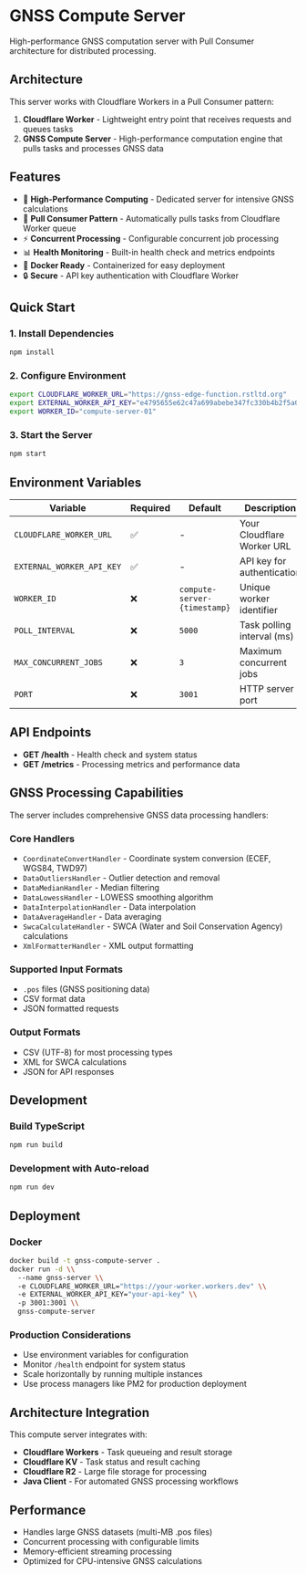 # GNSS Compute Server

High-performance GNSS computation server with Pull Consumer architecture for distributed processing.

## Architecture

This server works with Cloudflare Workers in a Pull Consumer pattern:

1. **Cloudflare Worker** - Lightweight entry point that receives requests and queues tasks
2. **GNSS Compute Server** - High-performance computation engine that pulls tasks and processes GNSS data

## Features

- 🚀 **High-Performance Computing** - Dedicated server for intensive GNSS calculations
- 🔄 **Pull Consumer Pattern** - Automatically pulls tasks from Cloudflare Worker queue  
- ⚡ **Concurrent Processing** - Configurable concurrent job processing
- 📊 **Health Monitoring** - Built-in health check and metrics endpoints
- 🐳 **Docker Ready** - Containerized for easy deployment
- 🔒 **Secure** - API key authentication with Cloudflare Worker

## Quick Start

### 1. Install Dependencies
```bash
npm install
```

### 2. Configure Environment
```bash
export CLOUDFLARE_WORKER_URL="https://gnss-edge-function.rstltd.org"
export EXTERNAL_WORKER_API_KEY="e4795655e62c47a699abebe347fc330b4b2f5a0b4eeef0a0955d95e4ae7c6e2a"
export WORKER_ID="compute-server-01"
```

### 3. Start the Server
```bash
npm start
```

## Environment Variables

| Variable | Required | Default | Description |
|----------|----------|---------|-------------|
| `CLOUDFLARE_WORKER_URL` | ✅ | - | Your Cloudflare Worker URL |
| `EXTERNAL_WORKER_API_KEY` | ✅ | - | API key for authentication |
| `WORKER_ID` | ❌ | `compute-server-{timestamp}` | Unique worker identifier |
| `POLL_INTERVAL` | ❌ | `5000` | Task polling interval (ms) |
| `MAX_CONCURRENT_JOBS` | ❌ | `3` | Maximum concurrent jobs |
| `PORT` | ❌ | `3001` | HTTP server port |

## API Endpoints

- **GET /health** - Health check and system status
- **GET /metrics** - Processing metrics and performance data

## GNSS Processing Capabilities

The server includes comprehensive GNSS data processing handlers:

### Core Handlers
- `CoordinateConvertHandler` - Coordinate system conversion (ECEF, WGS84, TWD97)
- `DataOutliersHandler` - Outlier detection and removal
- `DataMedianHandler` - Median filtering
- `DataLowessHandler` - LOWESS smoothing algorithm
- `DataInterpolationHandler` - Data interpolation
- `DataAverageHandler` - Data averaging
- `SwcaCalculateHandler` - SWCA (Water and Soil Conservation Agency) calculations
- `XmlFormatterHandler` - XML output formatting

### Supported Input Formats
- `.pos` files (GNSS positioning data)
- CSV format data
- JSON formatted requests

### Output Formats  
- CSV (UTF-8) for most processing types
- XML for SWCA calculations
- JSON for API responses

## Development

### Build TypeScript
```bash
npm run build
```

### Development with Auto-reload
```bash
npm run dev
```

## Deployment

### Docker
```bash
docker build -t gnss-compute-server .
docker run -d \\
  --name gnss-server \\
  -e CLOUDFLARE_WORKER_URL="https://your-worker.workers.dev" \\
  -e EXTERNAL_WORKER_API_KEY="your-api-key" \\
  -p 3001:3001 \\
  gnss-compute-server
```

### Production Considerations
- Use environment variables for configuration
- Monitor `/health` endpoint for system status
- Scale horizontally by running multiple instances
- Use process managers like PM2 for production deployment

## Architecture Integration

This compute server integrates with:
- **Cloudflare Workers** - Task queueing and result storage
- **Cloudflare KV** - Task status and result caching  
- **Cloudflare R2** - Large file storage for processing
- **Java Client** - For automated GNSS processing workflows

## Performance

- Handles large GNSS datasets (multi-MB .pos files)
- Concurrent processing with configurable limits
- Memory-efficient streaming processing
- Optimized for CPU-intensive GNSS calculations